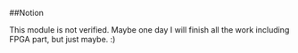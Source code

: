 ##Notion

This module is not verified. Maybe one day I will finish all the work including FPGA part, but just maybe. :)
